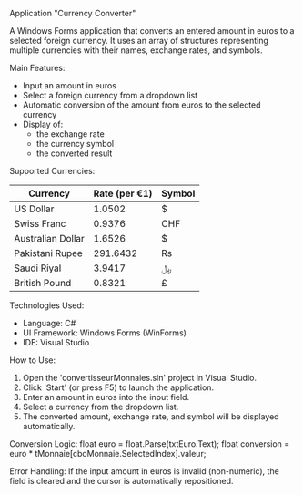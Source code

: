 Application "Currency Converter"

A Windows Forms application that converts an entered amount in euros to a selected foreign currency. It uses an array of structures representing multiple currencies with their names, exchange rates, and symbols.

Main Features:
- Input an amount in euros
- Select a foreign currency from a dropdown list
- Automatic conversion of the amount from euros to the selected currency
- Display of:
  - the exchange rate
  - the currency symbol
  - the converted result

Supported Currencies:

| Currency              | Rate (per €1)   | Symbol |
|-----------------------|-----------------|--------|
| US Dollar             | 1.0502          | $      |
| Swiss Franc           | 0.9376          | CHF    |
| Australian Dollar     | 1.6526          | $      |
| Pakistani Rupee       | 291.6432        | Rs     |
| Saudi Riyal           | 3.9417          | ﷼      |
| British Pound         | 0.8321          | £      |

Technologies Used:
- Language: C#
- UI Framework: Windows Forms (WinForms)
- IDE: Visual Studio

How to Use:
1. Open the 'convertisseurMonnaies.sln' project in Visual Studio.
2. Click 'Start' (or press F5) to launch the application.
3. Enter an amount in euros into the input field.
4. Select a currency from the dropdown list.
5. The converted amount, exchange rate, and symbol will be displayed automatically.

Conversion Logic:
float euro = float.Parse(txtEuro.Text);
float conversion = euro * tMonnaie[cboMonnaie.SelectedIndex].valeur;

Error Handling:
If the input amount in euros is invalid (non-numeric), the field is cleared and the cursor is automatically repositioned.
